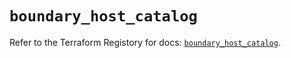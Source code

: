 # `boundary_host_catalog`

Refer to the Terraform Registory for docs: [`boundary_host_catalog`](https://registry.terraform.io/providers/hashicorp/boundary/1.1.11/docs/resources/host_catalog).
